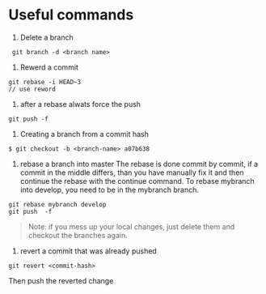 # Useful commands
1. Delete a branch
```
 git branch -d <branch name>
```
1. Rewerd a commit
```
git rebase -i HEAD~3
// use reword
```
1. after a rebase alwats force the push
```
git push -f 
```
1. Creating a branch from a commit hash
```
$ git checkout -b <branch-name> a07b638
```
1. rebase a branch into master
The rebase is done commit by commit, if a commit in the middle differs, than you have manually fix it and then continue the rebase with the continue command. 
To rebase mybranch into develop, you need to be in the mybranch branch.
```
git rebase mybranch develop
git push  -f
```
>Note: if you mess up your local changes, just delete them and checkout the branches again.
1. revert a commit that was already pushed
```
git revert <commit-hash>
```
Then push the reverted change